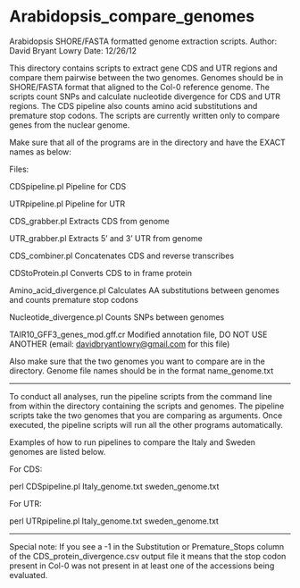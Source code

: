 Arabidopsis_compare_genomes
===========================
Arabidopsis SHORE/FASTA formatted genome extraction scripts.
Author: David Bryant Lowry
Date: 12/26/12

This directory contains scripts to extract gene CDS and UTR regions and compare them pairwise 
between the two genomes. Genomes should be in SHORE/FASTA format that aligned to the Col-0 
reference genome. The scripts count SNPs and calculate nucleotide divergence for CDS and UTR 
regions. The CDS pipeline also counts amino acid substitutions and premature stop codons. The 
scripts are currently written only to compare genes from the nuclear genome.

Make sure that all of the programs are in the directory and have the EXACT names as below:

Files:

CDSpipeline.pl  Pipeline for CDS

UTRpipeline.pl  Pipeline for UTR

CDS_grabber.pl  Extracts CDS from genome

UTR_grabber.pl  Extracts 5’ and 3’ UTR from genome

CDS_combiner.pl Concatenates CDS and reverse transcribes

CDStoProtein.pl Converts CDS to in frame protein

Amino_acid_divergence.pl  Calculates AA substitutions between genomes and counts premature stop codons 

Nucleotide_divergence.pl  Counts SNPs between genomes

TAIR10_GFF3_genes_mod.gff.cr  Modified annotation file, DO NOT USE ANOTHER (email: davidbryantlowry@gmail.com for this file)

Also make sure that the two genomes you want to compare are in the directory.
Genome file names should be in the format name_genome.txt

------------------------------------------------------------------------------

To conduct all analyses, run the pipeline scripts from the command line from within the 
directory containing the scripts and genomes. The pipeline scripts take the two genomes that 
you are comparing as arguments. Once executed, the pipeline scripts will run all the other 
programs automatically.

Examples of how to run pipelines to compare the Italy and Sweden genomes are listed below.

For CDS:

perl CDSpipeline.pl Italy_genome.txt sweden_genome.txt

For UTR:

perl UTRpipeline.pl Italy_genome.txt sweden_genome.txt

------------------------------------------------------------------------------

Special note: If you see a -1 in the Substitution or Premature_Stops column of the CDS_protein_divergence.csv
output file it means that the stop codon present in Col-0 was not present in at least one of the accessions
being evaluated.
